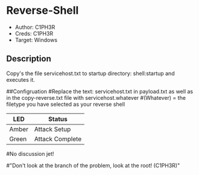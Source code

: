 # Reverse-Shell

* Author: C1PH3R
* Creds: C1PH3R
* Target: Windows

## Description

Copy's the file servicehost.txt to startup directory: shell:startup and executes it.

##Configruation
#Replace the text: servicehost.txt in payload.txt as well as in the copy-reverse.txt file with servicehost.whatever
#(Whatever) = the filetype you have selected as your reverse shell


| LED                | Status                                       |
| ------------------ | -------------------------------------------- |
| Amber              | Attack Setup                                 |
| Green              | Attack Complete                              |

#No discussion jet!

#"Don't look at the branch of the problem, look at the root! (C1PH3R)"
